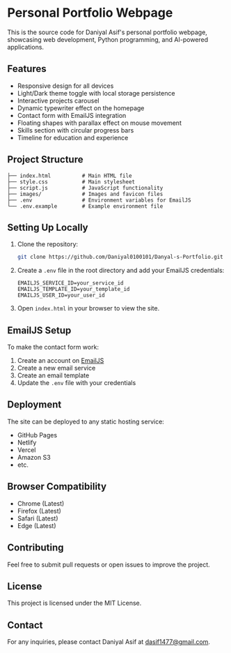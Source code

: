 # Personal Portfolio Webpage

This is the source code for Daniyal Asif's personal portfolio webpage, showcasing web development, Python programming, and AI-powered applications.

## Features
- Responsive design for all devices
- Light/Dark theme toggle with local storage persistence
- Interactive projects carousel
- Dynamic typewriter effect on the homepage
- Contact form with EmailJS integration
- Floating shapes with parallax effect on mouse movement
- Skills section with circular progress bars
- Timeline for education and experience

## Project Structure
```
├── index.html          # Main HTML file
├── style.css           # Main stylesheet  
├── script.js           # JavaScript functionality
├── images/             # Images and favicon files
├── .env                # Environment variables for EmailJS
└── .env.example        # Example environment file
```

## Setting Up Locally

1. Clone the repository:
   ```bash
   git clone https://github.com/Daniyal0100101/Danyal-s-Portfolio.git
   ```

2. Create a `.env` file in the root directory and add your EmailJS credentials:
   ```
   EMAILJS_SERVICE_ID=your_service_id
   EMAILJS_TEMPLATE_ID=your_template_id
   EMAILJS_USER_ID=your_user_id
   ```

3. Open `index.html` in your browser to view the site.

## EmailJS Setup
To make the contact form work:

1. Create an account on [EmailJS](https://www.emailjs.com/)
2. Create a new email service
3. Create an email template
4. Update the `.env` file with your credentials

## Deployment
The site can be deployed to any static hosting service:

- GitHub Pages
- Netlify
- Vercel
- Amazon S3
- etc.

## Browser Compatibility
- Chrome (Latest)
- Firefox (Latest)
- Safari (Latest)
- Edge (Latest)

## Contributing
Feel free to submit pull requests or open issues to improve the project.

## License
This project is licensed under the MIT License.

## Contact
For any inquiries, please contact Daniyal Asif at dasif1477@gmail.com. 